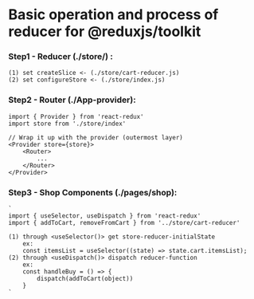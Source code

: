 # Basic operation and process of reducer for @reduxjs/toolkit

### Step1 - Reducer (./store/) :

    (1) set createSlice <- (./store/cart-reducer.js)
    (2) set configureStore <- (./store/index.js)

### Step2 - Router (./App-provider):

    import { Provider } from 'react-redux' 
    import store from './store/index'

    // Wrap it up with the provider (outermost layer)
    <Provider store={store}>
        <Router>
            ...
        </Router>
    </Provider>

### Step3 - Shop Components (./pages/shop):
    `
    import { useSelector, useDispatch } from 'react-redux'
    import { addToCart, removeFromCart } from '../store/cart-reducer'

    (1) through <useSelector()> get store-reducer-initialState
        ex: 
        const itemsList = useSelector((state) => state.cart.itemsList);
    (2) through <useDispatch()> dispatch reducer-function
        ex:
        const handleBuy = () => {
            dispatch(addToCart(object))
        }
    `   